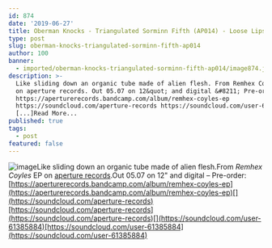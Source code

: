 ```yaml
---
id: 874
date: '2019-06-27'
title: Oberman Knocks - Triangulated Sorminn Fifth (AP014) - Loose Lips
type: post
slug: oberman-knocks-triangulated-sorminn-fifth-ap014
author: 100
banner:
  - imported/oberman-knocks-triangulated-sorminn-fifth-ap014/image874.jpeg
description: >-
  Like sliding down an organic tube made of alien flesh. From Remhex Coyles EP
  on aperture records. Out 05.07 on 12&quot; and digital &#8211; Pre-order:
  https://aperturerecords.bandcamp.com/album/remhex-coyles-ep
  https://soundcloud.com/aperture-records https://soundcloud.com/user-61385884
  [...]Read More...
published: true
tags:
  - post
featured: false
---
```

![image](../imported/oberman-knocks-triangulated-sorminn-fifth-ap014/image874.jpeg)Like sliding down an organic tube made of alien flesh.From _Remhex Coyles_ EP on [aperture records](http://aperturerecords.com).Out 05.07 on 12" and digital – Pre-order: [](https://aperturerecords.bandcamp.com/album/remhex-coyles-ep)[https://aperturerecords.bandcamp.com/album/remhex-coyles-ep](https://aperturerecords.bandcamp.com/album/remhex-coyles-ep)[](https://soundcloud.com/aperture-records)[https://soundcloud.com/aperture-records](https://soundcloud.com/aperture-records)[](https://soundcloud.com/user-61385884)[https://soundcloud.com/user-61385884](https://soundcloud.com/user-61385884)